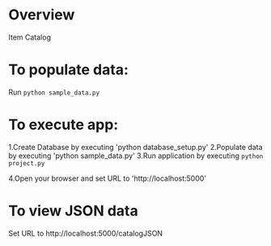 # Overview

Item Catalog



# To populate data:
 
Run `python sample_data.py`
 

# To execute app:

1.Create Database by executing 'python database_setup.py'
2.Populate data by executing 'python sample_data.py'
3.Run application by executing `python project.py`
 
4.Open your browser and set URL to 'http://localhost:5000'
 


# To view JSON data
 
Set URL to http://localhost:5000/catalogJSON 